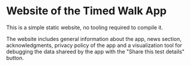 # Website of the Timed Walk App

This is a simple static website, no tooling required to compile it.

The website includes general information about the app, news section, acknowledgments, privacy policy of the app and a visualization tool for debugging the data shareed by the app with the "Share this test details" button.